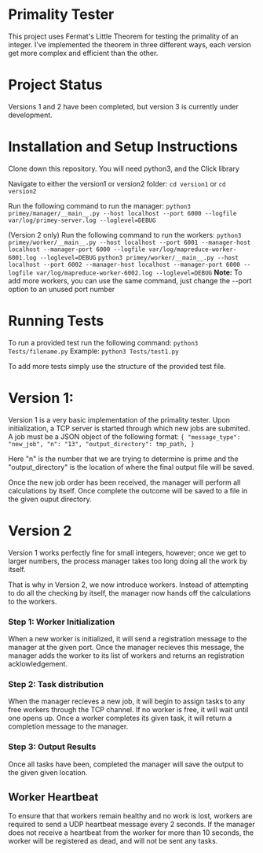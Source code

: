 # Primality Tester
This project uses Fermat's Little Theorem for testing the primality of an integer. I've implemented the theorem in three different ways, each version get more complex and efficient than the other.

# Project Status
Versions 1 and 2 have been completed, but version 3 is currently under development.

# Installation and Setup Instructions
Clone down this repository. You will need python3, and the Click library

Navigate to either the version1 or version2 folder:
`cd version1`
or
`cd version2`

Run the following command to run the manager:
`python3 primey/manager/__main__.py --host localhost --port 6000 --logfile var/log/primey-server.log --loglevel=DEBUG`

(Version 2 only) Run the following command to run the workers:
`python3 primey/worker/__main__.py --host localhost --port 6001 --manager-host localhost --manager-port 6000 --logfile var/log/mapreduce-worker-6001.log --loglevel=DEBUG`
`python3 primey/worker/__main__.py --host localhost --port 6002 --manager-host localhost --manager-port 6000 --logfile var/log/mapreduce-worker-6002.log --loglevel=DEBUG`
**Note:** To add more workers, you can use the same command, just change the --port option to an unused port number

# Running Tests
To run a provided test run the following command:
`python3 Tests/filename.py`
Example:
`python3 Tests/test1.py`

To add more tests simply use the structure of the provided test file.

# Version 1:
Version 1 is a very basic implementation of the primality tester. Upon initialization, a TCP server is started through which new jobs are submited.
A job must be a JSON object of the following format:
`{
    "message_type": "new_job",
    "n": "13",
    "output_directory": tmp_path,
}`

Here "n" is the number that we are trying to determine is prime and the "output_directory" is the location of where the final output file will be saved.

Once the new job order has been received, the manager will perform all calculations by itself. Once complete the outcome will be saved to a file in the given ouput directory.

# Version 2
Version 1 works perfectly fine for small integers, however; once we get to larger numbers, the process manager takes too long doing all the work by itself.

That is why in Version 2, we now introduce workers. Instead of attempting to do all the checking by itself, the manager now hands off the calculations to the workers. 

### Step 1: Worker Initialization
When a new worker is initialized, it will send a registration message to the manager at the given port. Once the manager recieves this message, the manager adds the worker to its list of workers and returns an registration acklowledgement.

### Step 2: Task distribution
When the manager recieves a new job, it will begin to assign tasks to any free workers through the TCP channel. If no worker is free, it will wait until one opens up. 
Once a worker completes its given task, it will return a completion message to the manager.

### Step 3: Output Results
Once all tasks have been, completed the manager will save the output to the given given location.

## Worker Heartbeat
To ensure that that workers remain healthy and no work is lost, workers are required to send a UDP heartbeat message every 2 seconds. If the manager does not receive a heartbeat from the worker for more than 10 seconds, the worker will be registered as dead, and will not be sent any tasks.
